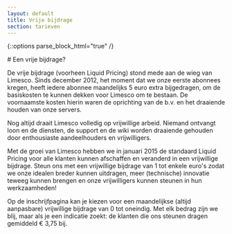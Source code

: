 ```yaml
---
layout: default
title: Vrije bijdrage
section: tarieven
---
```


{::options parse_block_html="true" /}

<div class="panel panel-primary">
  <div class="panel-heading">
# Een vrije bijdrage?
  </div>
  <div class="panel-body">

De vrije bijdrage (voorheen Liquid Pricing) stond mede aan de wieg van Limesco. Sinds december 2012, het
moment dat we onze eerste abonnees kregen, heeft iedere abonnee maandelijks 5
euro extra bijgedragen, om de basiskosten te kunnen dekken voor Limesco om te
bestaan. De voornaamste kosten hierin waren de oprichting van de b.v. en het
draaiende houden van onze servers.

Nog altijd draait Limesco volledig op vrijwillige arbeid. Niemand ontvangt
loon en de diensten, de support en de wiki worden draaiende gehouden door
enthousiaste aandeelhouders en vrijwilligers.

Met de groei van Limesco hebben we in januari 2015 de standaard Liquid Pricing voor alle klanten kunnen afschaffen en veranderd in een vrijwillige bijdrage. Steun ons met een vrijwillige bijdrage van 1 tot enkele euro's zodat
we onze idealen breder kunnen uitdragen, meer (technische) innovatie
teweeg kunnen brengen en onze vrijwilligers kunnen steunen in hun
werkzaamheden!

Op de inschrijfpagina kan je kiezen voor een maandelijkse (altijd aanpasbare) vrijwillige
bijdrage van 0 tot oneindig. Met elk bedrag zijn we blij, maar als je
een indicatie zoekt: de klanten die ons steunen dragen gemiddeld € 3,75 bij.

  </div>
</div>

